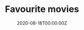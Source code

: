 ---
date: "2020-08-18T00:00:00Z"
external_link: https://agailloty.rbind.io/en/movie
image:
  caption: screenshot
  focal_point: Smart
summary: Une application JavaScript permettant à l'utilisateur de lister ses films préférés. L'application est une bonne illustration de la manipulation du DOM.
tags: 
- webdev
- JavaScript
title: Favourite movies 
---